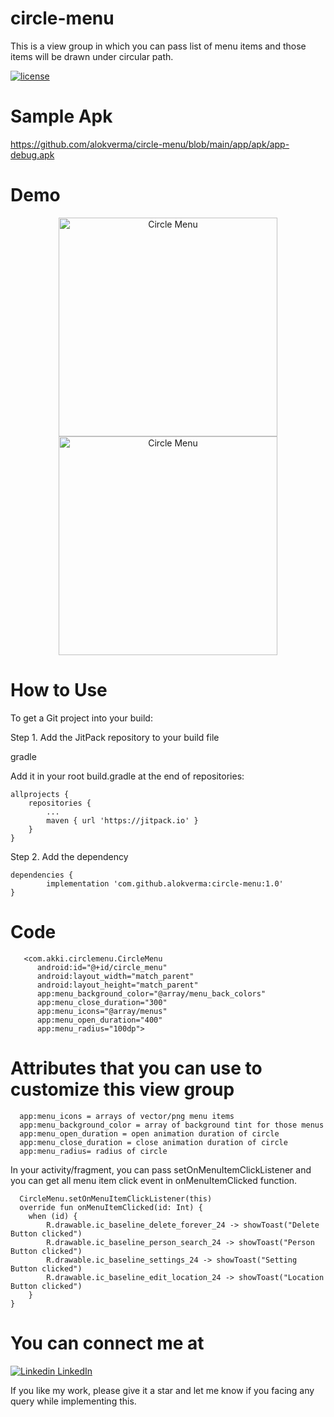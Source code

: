 # circle-menu
This is a view group in which you can pass list of menu items and those items will be drawn under circular path.

[![license](https://img.shields.io/github/license/DAVFoundation/captain-n3m0.svg?style=flat-square)](https://github.com/alokverma/circle-menu/blob/main/LICENSE)

# Sample Apk

https://github.com/alokverma/circle-menu/blob/main/app/apk/app-debug.apk

# Demo 
  <p align="center">
  <img src="https://user-images.githubusercontent.com/7018540/99903342-c475f900-2ce9-11eb-81f6-a62fa9e742ab.gif" width="350" title="Circle Menu">
  
  <img src="https://user-images.githubusercontent.com/7018540/99903389-13239300-2cea-11eb-9890-7e128c2d7947.gif" width="350" title="Circle Menu">
  </p>


# How to Use
To get a Git project into your build:

Step 1. Add the JitPack repository to your build file

gradle

Add it in your root build.gradle at the end of repositories:

	allprojects {
		repositories {
			...
			maven { url 'https://jitpack.io' }
		}
	}
  
Step 2. Add the dependency

	dependencies {
	        implementation 'com.github.alokverma:circle-menu:1.0'
	}

# Code 

       <com.akki.circlemenu.CircleMenu
          android:id="@+id/circle_menu"
          android:layout_width="match_parent"
          android:layout_height="match_parent"
          app:menu_background_color="@array/menu_back_colors"
          app:menu_close_duration="300"
          app:menu_icons="@array/menus"
          app:menu_open_duration="400"
          app:menu_radius="100dp">
        
# Attributes that you can use to customize this view group
      app:menu_icons = arrays of vector/png menu items
      app:menu_background_color = array of background tint for those menus
      app:menu_open_duration = open animation duration of circle
      app:menu_close_duration = close animation duration of circle
      app:menu_radius= radius of circle
      
   In your activity/fragment, you can pass setOnMenuItemClickListener and you can get all menu item click event in onMenuItemClicked function.
   
      CircleMenu.setOnMenuItemClickListener(this)
      override fun onMenuItemClicked(id: Int) {
        when (id) {
            R.drawable.ic_baseline_delete_forever_24 -> showToast("Delete Button clicked")
            R.drawable.ic_baseline_person_search_24 -> showToast("Person Button clicked")
            R.drawable.ic_baseline_settings_24 -> showToast("Setting Button clicked")
            R.drawable.ic_baseline_edit_location_24 -> showToast("Location Button clicked")
        }
    }
    


# You can connect me at
[![Linkedin](https://i.stack.imgur.com/gVE0j.png) LinkedIn](https://www.linkedin.com/in/alok-verma-73882666/)
&nbsp;

If you like my work, please give it a star and let me know if you facing any query while implementing this.
